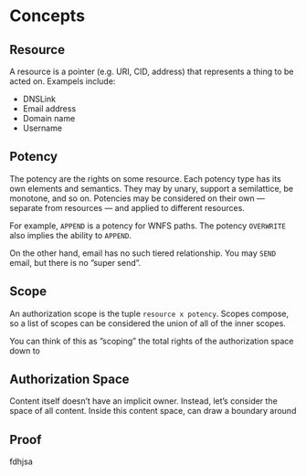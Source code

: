 # Concepts

## Resource

A resource is a pointer \(e.g. URI, CID, address\) that represents a thing to be acted on. Exampels include:

* DNSLink
* Email address
* Domain name
* Username

## Potency

The potency are the rights on some resource. Each potency type has its own elements and semantics. They may by unary, support a semilattice, be monotone, and so on. Potencies may be considered on their own — separate from resources — and applied to different resources.

For example, `APPEND` is a potency for WNFS paths. The potency `OVERWRITE` also implies the ability to `APPEND`.

On the other hand, email has no such tiered relationship. You may `SEND` email, but there is no ”super send”.

## Scope

An authorization scope is the tuple `resource x potency`. Scopes compose, so a list of scopes can be considered the union of all of the inner scopes.

You can think of this as ”scoping” the total rights of the authorization space down to 



## Authorization Space

Content itself doesn’t have an implicit owner. Instead, let’s consider the space of all content. Inside this content space, can draw a boundary around 

## Proof

fdhjsa

